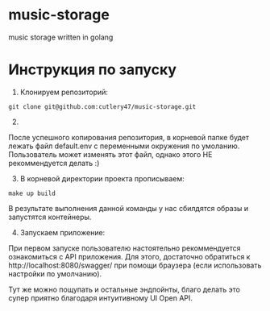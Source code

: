 # music-storage

music storage written in golang


# Инструкция по запуску

1. Клонируем репозиторий:

`
git clone git@github.com:cutlery47/music-storage.git
`

2. 
После успешного копирования репозитория, в корневой папке будет лежать файл default.env с переменными окружения по умоланию. 
Пользователь может изменять этот файл, однако этого НЕ рекоммендуется делать :) 


3. В корневой директории проекта прописываем:

`
make up build
`

В результате выполнения данной команды у нас сбилдятся образы и запустятся контейнеры.


4) Запускаем приложение:

При первом запуске пользователю настоятельно рекоммендуется ознакомиться с API приложения. Для этого, достаточно обратиться к http://localhost:8080/swagger/ при помощи браузера (если использовать настройки по умолчанию).

Тут же можно пощупать и остальные эндпойнты, благо делать это супер приятно благодаря интуитивному UI Open API.
